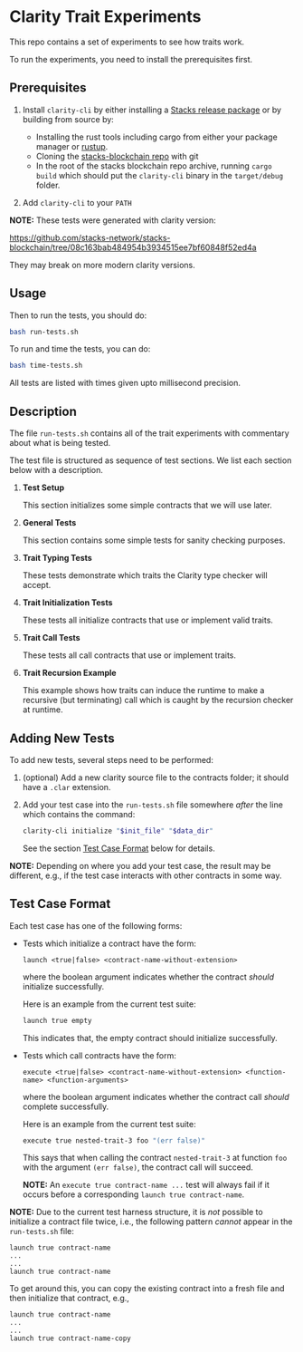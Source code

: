 # Clarity Trait Experiments

This repo contains a set of experiments to see how traits work.

To run the experiments, you need to install the prerequisites first.

## Prerequisites

1.  Install `clarity-cli` by either installing a [Stacks release package](https://github.com/stacks-network/stacks-blockchain/releases/) or by building from source by:

    -   Installing the rust tools including cargo from either your package manager or [rustup](https://rustup.rs/).
    -   Cloning the [stacks-blockchain repo](https://github.com/stacks-network/stacks-blockchain) with git
    -   In the root of the stacks blockchain repo archive, running `cargo build` which should put the `clarity-cli` binary in the `target/debug` folder.

2.  Add `clarity-cli` to your `PATH`

**NOTE:** These tests were generated with clarity version:

https://github.com/stacks-network/stacks-blockchain/tree/08c163bab484954b3934515ee7bf60848f52ed4a

They may break on more modern clarity versions.

## Usage

Then to run the tests, you should do:

```bash
bash run-tests.sh
```

To run and time the tests, you can do:

```bash
bash time-tests.sh
```

All tests are listed with times given upto millisecond precision.

## Description

The file `run-tests.sh` contains all of the trait experiments with commentary about what is being tested.

The test file is structured as sequence of test sections.
We list each section below with a description.

1.  **Test Setup**

    This section initializes some simple contracts that we will use later.

2.  **General Tests**

    This section contains some simple tests for sanity checking purposes.

3.  **Trait Typing Tests**

    These tests demonstrate which traits the Clarity type checker will accept.

4.  **Trait Initialization Tests**

    These tests all initialize contracts that use or implement valid traits.

5.  **Trait Call Tests**

    These tests all call contracts that use or implement traits.

6.  **Trait Recursion Example**

    This example shows how traits can induce the runtime to make a recursive (but terminating) call which is caught by the recursion checker at runtime.

## Adding New Tests

To add new tests, several steps need to be performed:

1.  (optional) Add a new clarity source file to the contracts folder; it should have a `.clar` extension.
2.  Add your test case into the `run-tests.sh` file somewhere _after_ the line which contains the command:

    ```sh
    clarity-cli initialize "$init_file" "$data_dir"
    ```

    See the section [Test Case Format](#test-case-format) below for details.

**NOTE:** Depending on where you add your test case, the result may be different, e.g., if the test case interacts with other contracts in some way.

## Test Case Format

Each test case has one of the following forms:

-   Tests which initialize a contract have the form:

    ```
    launch <true|false> <contract-name-without-extension>
    ```

    where the boolean argument indicates whether the contract _should_ initialize successfully.

    Here is an example from the current test suite:

    ```sh
    launch true empty
    ```

    This indicates that, the empty contract should initialize successfully.

-   Tests which call contracts have the form:

    ```
    execute <true|false> <contract-name-without-extension> <function-name> <function-arguments>
    ```

    where the boolean argument indicates whether the contract call _should_ complete successfully.

    Here is an example from the current test suite:

    ```sh
    execute true nested-trait-3 foo "(err false)"
    ```

    This says that when calling the contract `nested-trait-3` at function `foo` with the argument `(err false)`, the contract call will succeed.

    **NOTE:** An `execute true contract-name ...` test will always fail if it occurs before a corresponding `launch true contract-name`.

**NOTE:** Due to the current test harness structure, it is _not_ possible to initialize a contract file twice, i.e., the following pattern _cannot_ appear in the `run-tests.sh` file:

```
launch true contract-name
...
...
launch true contract-name
```

To get around this, you can copy the existing contract into a fresh file and then initialize that contract, e.g.,

```
launch true contract-name
...
...
launch true contract-name-copy
```
